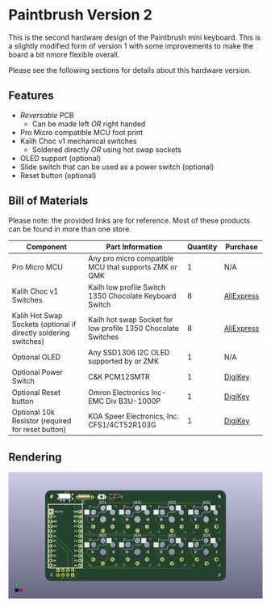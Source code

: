 # Paintbrush Version 2

This is the second hardware design of the Paintbrush mini keyboard. This is a slightly modified form of version 1 with some improvements to make the board a bit nmore flexible overall.

Please see the following sections for details about this hardware version.

## Features

- *Reversable* PCB
  - Can be made left *OR* right handed
- Pro Micro compatible MCU foot print
- Kalih Choc v1 mechanical switches
  - Soldered directly *OR* using hot swap sockets
- OLED support (optional)
- Slide switch that can be used as a power switch (optional)
- Reset button (optional)

## Bill of Materials

Please note: the provided links are for reference. Most of these products can be found in more than one store.

| Component | Part Information | Quantity | Purchase |
| --------- | ---------------- | -------- | -------- |
| Pro Micro MCU | Any pro micro compatible MCU that supports ZMK or QMK | 1 | N/A |
| Kalih Choc v1 Switches | Kailh low profile Switch 1350 Chocolate Keyboard Switch | 8 | [AliExpress](https://www.aliexpress.com/item/32959996455.html) |
| Kalih Hot Swap Sockets (optional if directly soldering switches) | Kailh hot swap Socket for low profile 1350 Chocolate Switches | 8 | [AliExpress](https://www.aliexpress.com/item/33023283633.html) |
| Optional OLED | Any SSD1306 I2C OLED supported by or ZMK | 1 | N/A |
| Optional Power Switch | C&K PCM12SMTR | 1 | [DigiKey](https://www.digikey.com/en/products/detail/c-k/PCM12SMTR/1640112?s=N4IgTCBcDaIAoGECyBGCBdAvkA) |
| Optional Reset button | Omron Electronics Inc-EMC Div B3U-1000P | 1 | [DigiKey](https://www.digikey.com/en/products/detail/omron-electronics-inc-emc-div/B3U-1000P/1534338) |
| Optional 10k Resistor (required for reset button) | KOA Speer Electronics, Inc. CFS1/4CT52R103G | 1 | [DigiKey](https://www.digikey.com/en/products/detail/CFS1%2f4CT52R103G/2019-CFS1%2f4CT52R103GCT-ND/13538240)


## Rendering

![Version 2 Rendering](small-paintbrush-hotswap.png)
